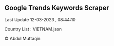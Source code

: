

## Google Trends Keywords Scraper 
 
Last Update 12-03-2023 , 08:44:10

Country List :
VIETNAM.json



© Abdul Muttaqin 
